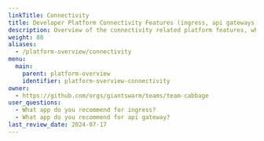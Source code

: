 ```yaml
---
linkTitle: Connectivity
title: Developer Platform Connectivity Features (ingress, api gateways)
description: Overview of the connectivity related platform features, which includes ingress controllers and API gateways.
weight: 80
aliases:
  - /platform-overview/connectivity
menu:
  main:
    parent: platform-overview
    identifier: platform-overview-connectivity
owner:
  - https://github.com/orgs/giantswarm/teams/team-cabbage
user_questions:
  - What app do you recommend for ingress?
  - What app do you recommend for api gateway?
last_review_date: 2024-07-17
---
```

